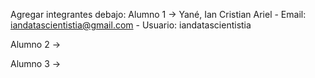 Agregar integrantes debajo:
Alumno 1 -> Yané, Ian Cristian Ariel - Email: iandatascientistia@gmail.com - Usuario: iandatascientistia

Alumno 2 ->

Alumno 3 ->